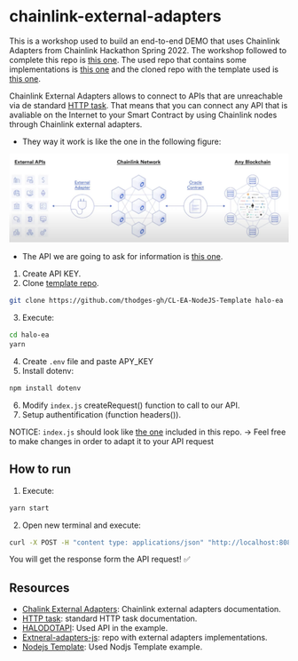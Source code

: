 # chainlink-external-adapters

This is a workshop used to build an end-to-end DEMO that uses Chainlink Adapters from Chainlink Hackathon Spring 2022.
The workshop followed to complete this repo is [this one](https://www.youtube.com/watch?v=fICFYsN4E74&t=2527s). The used repo that contains some implementations is [this one](https://github.com/smartcontractkit/external-adapters-js) and the cloned repo with the template used is [this one](https://github.com/thodges-gh/CL-EA-NodeJS-Template).

Chainlink External Adapters allows to connect to APIs that are unreachable via de standard [HTTP task](https://docs.chain.link/docs/jobs/task-types/http/). That means that you can connect any API that is avaliable on the Internet to your Smart Contract by using Chainlink nodes through Chainlink external adapters.

- They way it work is like the one in the following figure:
<img src="./images/adapters.png">

- The API we are going to ask for information is [this one](https://developers.halodotapi.com).
1. Create API KEY.
2. Clone [template repo](https://github.com/thodges-gh/CL-EA-NodeJS-Template).
```bash
git clone https://github.com/thodges-gh/CL-EA-NodeJS-Template halo-ea
```
3. Execute:
```bash
cd halo-ea
yarn
```
4. Create `.env` file and paste APY_KEY
5. Install dotenv:
```bash
npm install dotenv
```
6. Modify `index.js` createRequest() function to call to our API.
7. Setup authentification (function headers()).

NOTICE: `index.js` should look like [the one](https://github.com/JMariadlcs/chainlink-external-adapters/blob/main/index.js) included in this repo. -> Feel free to make changes in order to adapt it to your API request

## How to run
1. Execute:
```bash
yarn start
```
2. Open new terminal and execute:
```bash
curl -X POST -H "content type: applications/json" "http://localhost:8080/" --data '{ "id": 1, "data": {{"playerId": "Frosty"} }'
```

You will get the response form the API request! ✅


## Resources
- [Chalink External Adapters](https://docs.chain.link/docs/external-adapters/): Chainlink external adapters documentation.
- [HTTP task](https://docs.chain.link/docs/jobs/task-types/http/): standard HTTP task documentation.
- [HALODOTAPI](https://developers.halodotapi.com): Used API in the example.
- [Extneral-adapters-js](https://github.com/smartcontractkit/external-adapters-js): repo with external adapters implementations.
- [Nodejs Template](https://github.com/thodges-gh/CL-EA-NodeJS-Template): Used Nodjs Template example.